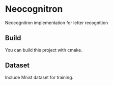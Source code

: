 # Neocognitron
Neocognitron implementation for letter recognition

## Build
You can build this project with cmake. 

## Dataset
Include Mnist dataset for training.

